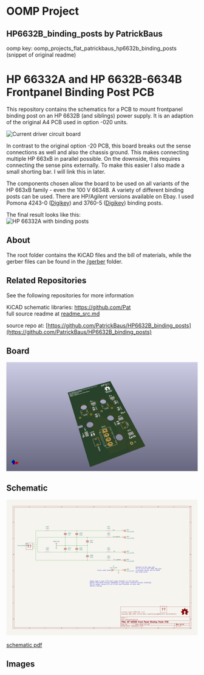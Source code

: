 # OOMP Project  
## HP6632B_binding_posts  by PatrickBaus  
  
oomp key: oomp_projects_flat_patrickbaus_hp6632b_binding_posts  
(snippet of original readme)  
  
HP 66332A and HP 6632B-6634B Frontpanel Binding Post PCB  
===================  
This repository contains the schematics for a PCB to mount frontpanel binding post on an HP 6632B (and siblings) power supply. It is an adaption of the original A4 PCB used in option -020 units.  
  
![Current driver circuit board](images/board.png)  
  
In contrast to the original option -20 PCB, this board breaks out the sense connections as well and also the chassis ground. This makes connecting multiple HP 663xB in parallel possible. On the downside, this requires connecting the sense pins externally. To make this easier I also made a small shorting bar. I will link this in later.  
  
The components chosen allow the board to be used on all variants of the HP 663xB family - even the 100 V 6634B. A variety of different binding posts can be used. There are HP/Agilent versions available on Ebay. I used Pomona 4243-0 ([Digikey](https://www.digikey.de/product-detail/de/pomona-electronics/4243-0/501-1126-ND/604321)) and 3760-5 ([Digikey](https://www.digikey.de/product-detail/de/pomona-electronics/3760-5/501-1506-ND/736554)) binding posts.  
  
The final result looks like this:  
![HP 66332A with binding posts](images/final.jpg)  
  
About  
-----  
The root folder contains the KiCAD files and the bill of materials, while the gerber files can be found in the [/gerber](gerber/) folder.  
  
Related Repositories  
--------------------  
  
See the following repositories for more information  
  
KiCAD schematic libraries: https://github.com/Pat  
  full source readme at [readme_src.md](readme_src.md)  
  
source repo at: [https://github.com/PatrickBaus/HP6632B_binding_posts](https://github.com/PatrickBaus/HP6632B_binding_posts)  
## Board  
  
[![working_3d.png](working_3d_600.png)](working_3d.png)  
## Schematic  
  
[![working_schematic.png](working_schematic_600.png)](working_schematic.png)  
  
[schematic pdf](working_schematic.pdf)  
## Images  
